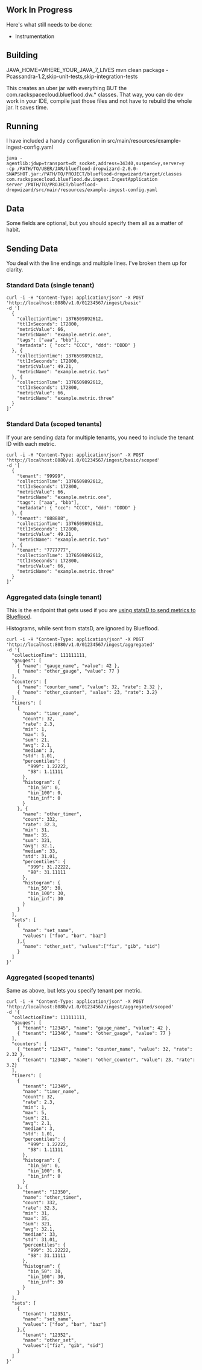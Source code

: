 
## Work In Progress

Here's what still needs to be done:

- Instrumentation

## Building

JAVA_HOME=WHERE_YOUR_JAVA_7_LIVES mvn clean package -Pcassandra-1.2,skip-unit-tests,skip-integration-tests

This creates an uber jar with everything BUT the com.rackspacecloud.blueflood.dw.* classes. That way, you can do dev
work in your IDE, compile just those files and not have to rebuild the whole jar. It saves time.

## Running

I have included a handy configuration in src/main/resources/example-ingest-config.yaml

    java -agentlib:jdwp=transport=dt_socket,address=34340,suspend=y,server=y
    -cp /PATH/TO/UBER/JAR/blueflood-dropwizard-2.0.0-SNAPSHOT.jar:/PATH/TO/PROJECT/blueflood-dropwizard/target/classes
    com.rackspacecloud.blueflood.dw.ingest.IngestApplication
    server /PATH/TO/PROJECT/blueflood-dropwizard/src/main/resources/example-ingest-config.yaml

## Data

Some fields are optional, but you should specify them all as a matter of habit.

## Sending Data

You deal with the line endings and multiple lines. I've broken them up for clarity.

### Standard Data (single tenant)

    curl -i -H "Content-Type: application/json" -X POST 'http://localhost:8080/v1.0/01234567/ingest/basic' 
    -d '[
      {
        "collectionTime": 1376509892612,
        "ttlInSeconds": 172800,
        "metricValue": 66,
        "metricName": "example.metric.one",
        "tags": ["aaa", "bbb"],
        "metadata": { "ccc": "CCCC", "ddd": "DDDD" }
      }, {
        "collectionTime": 1376509892612,
        "ttlInSeconds": 172800,
        "metricValue": 49.21,
        "metricName": "example.metric.two" 
      }, {
        "collectionTime": 1376509892612,
        "ttlInSeconds": 172800,
        "metricValue": 66,
        "metricName": "example.metric.three"
      } 
    ]'

### Standard Data (scoped tenants)

If your are sending data for multiple tenants, you need to include the tenant ID with each metric.

    curl -i -H "Content-Type: application/json" -X POST 'http://localhost:8080/v1.0/01234567/ingest/basic/scoped'
    -d '[
      { 
        "tenant": "99999", 
        "collectionTime": 1376509892612, 
        "ttlInSeconds": 172800, 
        "metricValue": 66, 
        "metricName": "example.metric.one", 
        "tags": ["aaa", "bbb"], 
        "metadata": { "ccc": "CCCC", "ddd": "DDDD" } 
      }, { 
        "tenant": "888888", 
        "collectionTime": 1376509892612, 
        "ttlInSeconds": 172800, 
        "metricValue": 49.21, 
        "metricName": "example.metric.two" 
      }, { 
        "tenant": "7777777", 
        "collectionTime": 1376509892612, 
        "ttlInSeconds": 172800, 
        "metricValue": 66, 
        "metricName": "example.metric.three" 
      } 
    ]'

### Aggregated data (single tenant)

This is the endpoint that gets used if you are [using statsD to send metrics to Blueflood](https://github.com/gdusbabek/blueflood-statsd-backend).

Histograms, while sent from statsD, are ignored by Blueflood.

    curl -i -H "Content-Type: application/json" -X POST 'http://localhost:8080/v1.0/01234567/ingest/aggregated'
    -d '{
      "collectionTime": 111111111, 
      "gauges": [
        { "name": "gauge_name", "value": 42 }, 
        { "name": "other_gauge", "value": 77 }
      ], 
      "counters": [
        { "name": "counter_name", "value": 32, "rate": 2.32 },
        { "name": "other_counter", "value": 23, "rate": 3.2}
      ], 
      "timers": [
        { 
          "name": "timer_name", 
          "count": 32, 
          "rate": 2.3, 
          "min": 1, 
          "max": 5, 
          "sum": 21, 
          "avg": 2.1, 
          "median": 3, 
          "std": 1.01, 
          "percentiles": { 
            "999": 1.22222, 
            "98": 1.11111
          }, 
          "histogram": { 
            "bin_50": 0, 
            "bin_100": 0, 
            "bin_inf": 0 
          } 
        }, { 
          "name": "other_timer", 
          "count": 332, 
          "rate": 32.3, 
          "min": 31, 
          "max": 35, 
          "sum": 321, 
          "avg": 32.1, 
          "median": 33, 
          "std": 31.01, 
          "percentiles": { 
            "999": 31.22222, 
            "98": 31.11111 
          }, 
          "histogram": { 
            "bin_50": 30, 
            "bin_100": 30, 
            "bin_inf": 30 
          } 
        }
      ], 
      "sets": [
        { 
          "name": "set_name", 
          "values": ["foo", "bar", "baz"] 
        },{
          "name": "other_set", "values":["fiz", "gib", "sid"]
        }
      ] 
    }'

### Aggregated (scoped tenants)

Same as above, but lets you specify tenant per metric.

    curl -i -H "Content-Type: application/json" -X POST 'http://localhost:8080/v1.0/01234567/ingest/aggregated/scoped' 
    -d '{
      "collectionTime": 111111111, 
      "gauges": [
        { "tenant": "12345", "name": "gauge_name", "value": 42 }, 
        { "tenant": "12346", "name": "other_gauge", "value": 77 }
      ], 
      "counters": [
        { "tenant": "12347", "name": "counter_name", "value": 32, "rate": 2.32 },
        { "tenant": "12348", "name": "other_counter", "value": 23, "rate": 3.2}
      ], 
      "timers": [
        { 
          "tenant": "12349", 
          "name": "timer_name", 
          "count": 32, 
          "rate": 2.3, 
          "min": 1, 
          "max": 5, 
          "sum": 21, 
          "avg": 2.1, 
          "median": 3, 
          "std": 1.01, 
          "percentiles": { 
            "999": 1.22222, 
            "98": 1.11111
          }, 
          "histogram": { 
            "bin_50": 0, 
            "bin_100": 0, 
            "bin_inf": 0 
          } 
        }, { 
          "tenant": "12350", 
          "name": "other_timer", 
          "count": 332, 
          "rate": 32.3, 
          "min": 31, 
          "max": 35, 
          "sum": 321, 
          "avg": 32.1, 
          "median": 33, 
          "std": 31.01, 
          "percentiles": { 
            "999": 31.22222, 
            "98": 31.11111 
          }, 
          "histogram": { 
            "bin_50": 30, 
            "bin_100": 30, 
            "bin_inf": 30 
          } 
        }
      ], 
      "sets": [
        {
          "tenant": "12351", 
          "name": "set_name", 
          "values": ["foo", "bar", "baz"] 
        },{
          "tenant": "12352", 
          "name": "other_set", 
          "values":["fiz", "gib", "sid"]
        }
      ] 
    }'
    